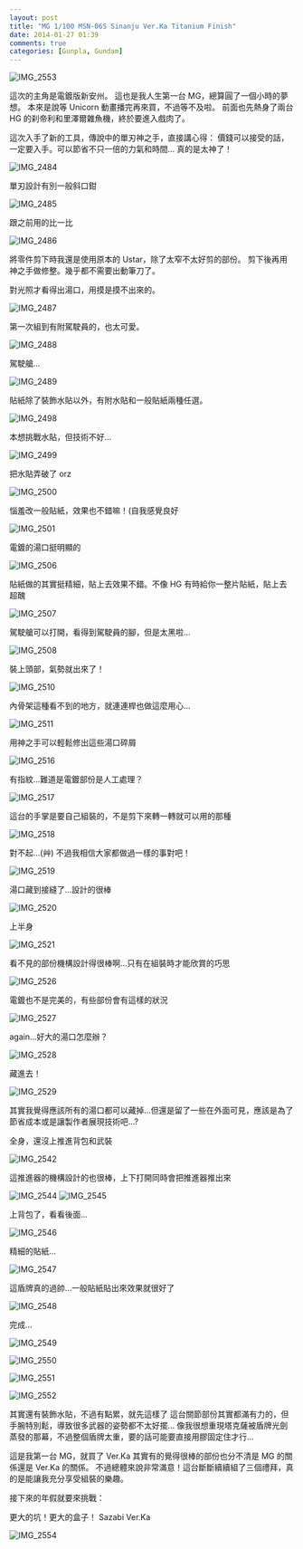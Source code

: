 ```yaml
---
layout: post
title: "MG 1/100 MSN-06S Sinanju Ver.Ka Titanium Finish"
date: 2014-01-27 01:39
comments: true
categories: [Gunpla, Gundam]
---
```


![IMG_2553](/images/gunpla-mg-sinanju-ver-ka-titanium/IMG_2553.jpg)

這次的主角是電鍍版新安州。
這也是我人生第一台 MG，總算圓了一個小時的夢想。
本來是說等 Unicorn 動畫播完再來買，不過等不及啦。
前面也先熱身了兩台 HG 的刹帝利和里澤爾雜魚機，終於要進入戲肉了。
<!--more-->
這次入手了新的工具，傳說中的單刃神之手，直接講心得：
價錢可以接受的話，一定要入手。可以節省不只一倍的力氣和時間...
真的是太神了！

![IMG_2484](/images/gunpla-mg-sinanju-ver-ka-titanium/IMG_2484.jpg)

單刃設計有別一般斜口鉗

![IMG_2485](/images/gunpla-mg-sinanju-ver-ka-titanium/IMG_2485.jpg)

跟之前用的比一比

![IMG_2486](/images/gunpla-mg-sinanju-ver-ka-titanium/IMG_2486.jpg)

將零件剪下時我還是使用原本的 Ustar，除了太窄不太好剪的部份。
剪下後再用神之手做修整。幾乎都不需要出動筆刀了。

對光照才看得出湯口，用摸是摸不出來的。

![IMG_2487](/images/gunpla-mg-sinanju-ver-ka-titanium/IMG_2487.jpg)

第一次組到有附駕駛員的，也太可愛。

![IMG_2488](/images/gunpla-mg-sinanju-ver-ka-titanium/IMG_2488.jpg)

駕駛艙...

![IMG_2489](/images/gunpla-mg-sinanju-ver-ka-titanium/IMG_2489.jpg)

貼紙除了裝飾水貼以外，有附水貼和一般貼紙兩種任選。

![IMG_2498](/images/gunpla-mg-sinanju-ver-ka-titanium/IMG_2498.jpg)

本想挑戰水貼，但技術不好...

![IMG_2499](/images/gunpla-mg-sinanju-ver-ka-titanium/IMG_2499.jpg)

把水貼弄破了 orz

![IMG_2500](/images/gunpla-mg-sinanju-ver-ka-titanium/IMG_2500.jpg)

惱羞改一般貼紙，效果也不錯嘛！(自我感覺良好

![IMG_2501](/images/gunpla-mg-sinanju-ver-ka-titanium/IMG_2501.jpg)

電鍍的湯口挺明顯的

![IMG_2506](/images/gunpla-mg-sinanju-ver-ka-titanium/IMG_2506.jpg)

貼紙做的其實挺精細，貼上去效果不錯。不像 HG 有時給你一整片貼紙，貼上去超醜

![IMG_2507](/images/gunpla-mg-sinanju-ver-ka-titanium/IMG_2507.jpg)

駕駛艙可以打開，看得到駕駛員的腳，但是太黑啦...

![IMG_2508](/images/gunpla-mg-sinanju-ver-ka-titanium/IMG_2508.jpg)

裝上頭部，氣勢就出來了！

![IMG_2510](/images/gunpla-mg-sinanju-ver-ka-titanium/IMG_2510.jpg)

內骨架這種看不到的地方，就連連桿也做這麼用心...

![IMG_2511](/images/gunpla-mg-sinanju-ver-ka-titanium/IMG_2511.jpg)

用神之手可以輕鬆修出這些湯口碎屑

![IMG_2516](/images/gunpla-mg-sinanju-ver-ka-titanium/IMG_2516.jpg)

有指紋...難道是電鍍部份是人工處理？

![IMG_2517](/images/gunpla-mg-sinanju-ver-ka-titanium/IMG_2517.jpg)

這台的手掌是要自己組裝的，不是剪下來轉一轉就可以用的那種

![IMG_2518](/images/gunpla-mg-sinanju-ver-ka-titanium/IMG_2518.jpg)

對不起...(艸) 不過我相信大家都做過一樣的事對吧！

![IMG_2519](/images/gunpla-mg-sinanju-ver-ka-titanium/IMG_2519.jpg)

湯口藏到接縫了...設計的很棒

![IMG_2520](/images/gunpla-mg-sinanju-ver-ka-titanium/IMG_2520.jpg)

上半身

![IMG_2521](/images/gunpla-mg-sinanju-ver-ka-titanium/IMG_2521.jpg)

看不見的部份機構設計得很棒啊...只有在組裝時才能欣賞的巧思

![IMG_2526](/images/gunpla-mg-sinanju-ver-ka-titanium/IMG_2526.jpg)

電鍍也不是完美的，有些部份會有這樣的狀況

![IMG_2527](/images/gunpla-mg-sinanju-ver-ka-titanium/IMG_2527.jpg)

again...好大的湯口怎麼辦？

![IMG_2528](/images/gunpla-mg-sinanju-ver-ka-titanium/IMG_2528.jpg)

藏進去！

![IMG_2529](/images/gunpla-mg-sinanju-ver-ka-titanium/IMG_2529.jpg)

其實我覺得應該所有的湯口都可以藏掉...但還是留了一些在外面可見，應該是為了節省成本或是讓製作者展現技術吧...?

全身，還沒上推進背包和武裝

![IMG_2542](/images/gunpla-mg-sinanju-ver-ka-titanium/IMG_2542.jpg)

這推進器的機構設計的也很棒，上下打開同時會把推進器推出來

![IMG_2544](/images/gunpla-mg-sinanju-ver-ka-titanium/IMG_2544.jpg)
![IMG_2545](/images/gunpla-mg-sinanju-ver-ka-titanium/IMG_2545.jpg)

上背包了，看看後面...

![IMG_2546](/images/gunpla-mg-sinanju-ver-ka-titanium/IMG_2546.jpg)

精細的貼紙...

![IMG_2547](/images/gunpla-mg-sinanju-ver-ka-titanium/IMG_2547.jpg)

這盾牌真的過帥...一般貼紙貼出來效果就很好了

![IMG_2548](/images/gunpla-mg-sinanju-ver-ka-titanium/IMG_2548.jpg)

完成...

![IMG_2549](/images/gunpla-mg-sinanju-ver-ka-titanium/IMG_2549.jpg)

![IMG_2550](/images/gunpla-mg-sinanju-ver-ka-titanium/IMG_2550.jpg)

![IMG_2551](/images/gunpla-mg-sinanju-ver-ka-titanium/IMG_2551.jpg)

![IMG_2552](/images/gunpla-mg-sinanju-ver-ka-titanium/IMG_2552.jpg)

其實還有裝飾水貼，不過有點累，就先這樣了
這台關節部份其實都滿有力的，但手腕特別鬆，導致很多武器的姿勢都不太好擺...
像我很想重現塔克薩被盾牌光劍蒸發的那幕，不過整個盾牌太重，要的話可能要直接用膠固定住才行...

這是我第一台 MG，就買了 Ver.Ka 其實有的覺得很棒的部份也分不清是 MG 的關係還是 Ver.Ka 的關係。
不過總體來說非常滿意！這台斷斷續續組了三個禮拜，真的是能讓我充分享受組裝的樂趣。

接下來的年假就要來挑戰：

更大的坑！更大的盒子！
Sazabi Ver.Ka

![IMG_2554](/images/gunpla-mg-sinanju-ver-ka-titanium/IMG_2554.jpg)
